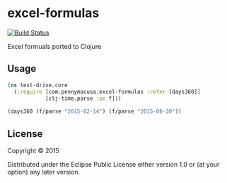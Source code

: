 # excel-formulas
[![Build Status](https://travis-ci.org/dyba/fellowship-one.svg)](https://travis-ci.org/dyba/fellowship-one)

Excel formuals ported to Clojure

## Usage

``` clojure
(ns test-drive.core
  (:require [com.pennymacusa.excel-formulas :refer [days360]]
            [clj-time.parse :as f]))
  
(days360 (f/parse "2015-02-14") (f/parse "2015-08-30"))
```

## License

Copyright © 2015

Distributed under the Eclipse Public License either version 1.0 or (at
your option) any later version.

